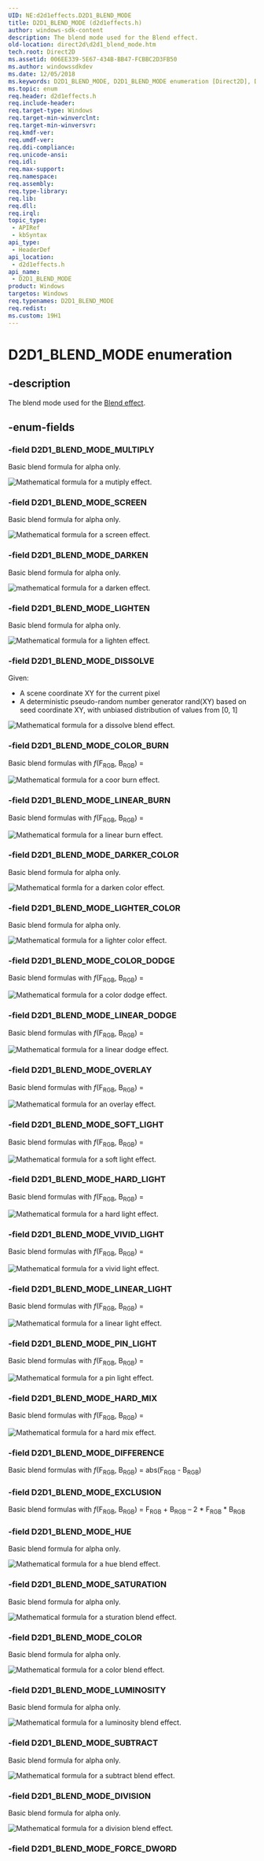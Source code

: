 ```yaml
---
UID: NE:d2d1effects.D2D1_BLEND_MODE
title: D2D1_BLEND_MODE (d2d1effects.h)
author: windows-sdk-content
description: The blend mode used for the Blend effect.
old-location: direct2d\d2d1_blend_mode.htm
tech.root: Direct2D
ms.assetid: 006EE339-5E67-434B-BB47-FCBBC2D3FB50
ms.author: windowssdkdev
ms.date: 12/05/2018
ms.keywords: D2D1_BLEND_MODE, D2D1_BLEND_MODE enumeration [Direct2D], D2D1_BLEND_MODE_COLOR, D2D1_BLEND_MODE_COLOR_BURN, D2D1_BLEND_MODE_COLOR_DODGE, D2D1_BLEND_MODE_DARKEN, D2D1_BLEND_MODE_DARKER_COLOR, D2D1_BLEND_MODE_DIFFERENCE, D2D1_BLEND_MODE_DISSOLVE, D2D1_BLEND_MODE_DIVISION, D2D1_BLEND_MODE_EXCLUSION, D2D1_BLEND_MODE_HARD_LIGHT, D2D1_BLEND_MODE_HARD_MIX, D2D1_BLEND_MODE_HUE, D2D1_BLEND_MODE_LIGHTEN, D2D1_BLEND_MODE_LIGHTER_COLOR, D2D1_BLEND_MODE_LINEAR_BURN, D2D1_BLEND_MODE_LINEAR_DODGE, D2D1_BLEND_MODE_LINEAR_LIGHT, D2D1_BLEND_MODE_LUMINOSITY, D2D1_BLEND_MODE_MULTIPLY, D2D1_BLEND_MODE_OVERLAY, D2D1_BLEND_MODE_PIN_LIGHT, D2D1_BLEND_MODE_SATURATION, D2D1_BLEND_MODE_SCREEN, D2D1_BLEND_MODE_SOFT_LIGHT, D2D1_BLEND_MODE_SUBTRACT, D2D1_BLEND_MODE_VIVID_LIGHT, d2d1effects/D2D1_BLEND_MODE, d2d1effects/D2D1_BLEND_MODE_COLOR, d2d1effects/D2D1_BLEND_MODE_COLOR_BURN, d2d1effects/D2D1_BLEND_MODE_COLOR_DODGE, d2d1effects/D2D1_BLEND_MODE_DARKEN, d2d1effects/D2D1_BLEND_MODE_DARKER_COLOR, d2d1effects/D2D1_BLEND_MODE_DIFFERENCE, d2d1effects/D2D1_BLEND_MODE_DISSOLVE, d2d1effects/D2D1_BLEND_MODE_DIVISION, d2d1effects/D2D1_BLEND_MODE_EXCLUSION, d2d1effects/D2D1_BLEND_MODE_HARD_LIGHT, d2d1effects/D2D1_BLEND_MODE_HARD_MIX, d2d1effects/D2D1_BLEND_MODE_HUE, d2d1effects/D2D1_BLEND_MODE_LIGHTEN, d2d1effects/D2D1_BLEND_MODE_LIGHTER_COLOR, d2d1effects/D2D1_BLEND_MODE_LINEAR_BURN, d2d1effects/D2D1_BLEND_MODE_LINEAR_DODGE, d2d1effects/D2D1_BLEND_MODE_LINEAR_LIGHT, d2d1effects/D2D1_BLEND_MODE_LUMINOSITY, d2d1effects/D2D1_BLEND_MODE_MULTIPLY, d2d1effects/D2D1_BLEND_MODE_OVERLAY, d2d1effects/D2D1_BLEND_MODE_PIN_LIGHT, d2d1effects/D2D1_BLEND_MODE_SATURATION, d2d1effects/D2D1_BLEND_MODE_SCREEN, d2d1effects/D2D1_BLEND_MODE_SOFT_LIGHT, d2d1effects/D2D1_BLEND_MODE_SUBTRACT, d2d1effects/D2D1_BLEND_MODE_VIVID_LIGHT, direct2d.d2d1_blend_mode
ms.topic: enum
req.header: d2d1effects.h
req.include-header: 
req.target-type: Windows
req.target-min-winverclnt: 
req.target-min-winversvr: 
req.kmdf-ver: 
req.umdf-ver: 
req.ddi-compliance: 
req.unicode-ansi: 
req.idl: 
req.max-support: 
req.namespace: 
req.assembly: 
req.type-library: 
req.lib: 
req.dll: 
req.irql: 
topic_type:
 - APIRef
 - kbSyntax
api_type:
 - HeaderDef
api_location:
 - d2d1effects.h
api_name:
 - D2D1_BLEND_MODE
product: Windows
targetos: Windows
req.typenames: D2D1_BLEND_MODE
req.redist: 
ms.custom: 19H1
---
```


# D2D1_BLEND_MODE enumeration


## -description


The blend mode used for the <a href="https://msdn.microsoft.com/39D8BAA3-8FF3-4F10-99A0-B26FCA3018AE">Blend effect</a>.


## -enum-fields




### -field D2D1_BLEND_MODE_MULTIPLY

Basic blend formula for alpha only. 

<img alt="Mathematical formula for a mutiply effect." src="./images/blend_mode_multiply_1.png"/>

### -field D2D1_BLEND_MODE_SCREEN

Basic blend formula for alpha only. 

<img alt="Mathematical formula for a screen effect." src="./images/blend_mode_screen_1.png"/>

### -field D2D1_BLEND_MODE_DARKEN

Basic blend formula for alpha only.  

<img alt="mathematical formula for a darken effect." src="./images/blend_mode_darken_1.png"/>

### -field D2D1_BLEND_MODE_LIGHTEN

Basic blend formula for alpha only. 

<img alt="Mathematical formula for a lighten effect." src="./images/blend_mode_lighten_1.png"/>

### -field D2D1_BLEND_MODE_DISSOLVE

Given:
            

<ul>
<li>A scene coordinate XY for the current pixel</li>
<li>A deterministic pseudo-random number generator rand(XY) based on seed coordinate XY, with unbiased distribution of values from [0, 1]</li>
</ul>
<img alt="Mathematical formula for a dissolve blend effect." src="./images/blend_mode_dissolve_1.png"/>


### -field D2D1_BLEND_MODE_COLOR_BURN

Basic blend formulas with <i>f</i>(F<sub>RGB</sub>, B<sub>RGB</sub>) =  

<img alt="Mathematical formula for a coor burn effect." src="./images/blend_mode_colorburn_1.png"/>

### -field D2D1_BLEND_MODE_LINEAR_BURN

Basic blend formulas with <i>f</i>(F<sub>RGB</sub>, B<sub>RGB</sub>) =  

<img alt="Mathematical formula for a linear burn effect." src="./images/blend_mode_linearburn_1.png"/>

### -field D2D1_BLEND_MODE_DARKER_COLOR

Basic blend formula for alpha only. 

<img alt="Mathematical formla for a darken color effect." src="./images/blend_mode_darkencolor_1.png"/>

### -field D2D1_BLEND_MODE_LIGHTER_COLOR

Basic blend formula for alpha only. 

<img alt="Mathematical formula for a lighter color effect." src="./images/blend_mode_lightercolor_1.png"/>

### -field D2D1_BLEND_MODE_COLOR_DODGE

Basic blend formulas with <i>f</i>(F<sub>RGB</sub>, B<sub>RGB</sub>) =  

<img alt="Mathematical formula for a color dodge effect." src="./images/blend_mode_colordodge_1.png"/>

### -field D2D1_BLEND_MODE_LINEAR_DODGE

Basic blend formulas with <i>f</i>(F<sub>RGB</sub>, B<sub>RGB</sub>) = 

<img alt="Mathematical formula for a linear dodge effect." src="./images/blend_mode_lineardodge_1.png"/>

### -field D2D1_BLEND_MODE_OVERLAY

Basic blend formulas with <i>f</i>(F<sub>RGB</sub>, B<sub>RGB</sub>) = 

<img alt="Mathematical formula for an overlay effect." src="./images/blend_mode_overlay_1.png"/>

### -field D2D1_BLEND_MODE_SOFT_LIGHT

Basic blend formulas with <i>f</i>(F<sub>RGB</sub>, B<sub>RGB</sub>) = 

<img alt="Mathematical formula for a soft light effect." src="./images/blend_mode_softlight_1.png"/>

### -field D2D1_BLEND_MODE_HARD_LIGHT

Basic blend formulas with <i>f</i>(F<sub>RGB</sub>, B<sub>RGB</sub>) = 

<img alt="Mathematical formula for a hard light effect." src="./images/blend_mode_hardlight_1.png"/>

### -field D2D1_BLEND_MODE_VIVID_LIGHT

Basic blend formulas with <i>f</i>(F<sub>RGB</sub>, B<sub>RGB</sub>) = 

<img alt="Mathematical formula for a vivid light effect." src="./images/blend_mode_vividlight_1.png"/>

### -field D2D1_BLEND_MODE_LINEAR_LIGHT

Basic blend formulas with <i>f</i>(F<sub>RGB</sub>, B<sub>RGB</sub>) = 

<img alt="Mathematical formula for a linear light effect." src="./images/blend_mode_linearlight_1.png"/>

### -field D2D1_BLEND_MODE_PIN_LIGHT

Basic blend formulas with <i>f</i>(F<sub>RGB</sub>, B<sub>RGB</sub>) = 

<img alt="Mathematical formula for a pin light effect." src="./images/blend_mode_pinlight_1.png"/>

### -field D2D1_BLEND_MODE_HARD_MIX

Basic blend formulas with <i>f</i>(F<sub>RGB</sub>, B<sub>RGB</sub>) = 

<img alt="Mathematical formula for a hard mix effect." src="./images/blend_mode_hardmix_1.png"/>

### -field D2D1_BLEND_MODE_DIFFERENCE

Basic blend formulas with <i>f</i>(F<sub>RGB</sub>, B<sub>RGB</sub>) = abs(F<sub>RGB</sub> - B<sub>RGB</sub>)


### -field D2D1_BLEND_MODE_EXCLUSION

Basic blend formulas with <i>f</i>(F<sub>RGB</sub>, B<sub>RGB</sub>) = F<sub>RGB</sub> + B<sub>RGB</sub> – 2 * F<sub>RGB</sub> * B<sub>RGB</sub>


### -field D2D1_BLEND_MODE_HUE

Basic blend formula for alpha only. 

<img alt="Mathematical formula for a hue blend effect." src="./images/blend_mode_hue_1.png"/>

### -field D2D1_BLEND_MODE_SATURATION

Basic blend formula for alpha only. 

<img alt="Mathematical formula for a sturation blend effect." src="./images/blend_mode_saturation_1.png"/>

### -field D2D1_BLEND_MODE_COLOR

Basic blend formula for alpha only. 

<img alt="Mathematical formula for a color blend effect." src="./images/blend_mode_color_1.png"/>

### -field D2D1_BLEND_MODE_LUMINOSITY

Basic blend formula for alpha only. 

<img alt="Mathematical formula for a luminosity blend effect." src="./images/blend_mode_luminosity_1.png"/>

### -field D2D1_BLEND_MODE_SUBTRACT

Basic blend formula for alpha only. 

<img alt="Mathematical formula for a subtract blend effect." src="./images/blend_mode_subtract_1.png"/>

### -field D2D1_BLEND_MODE_DIVISION

Basic blend formula for alpha only. 

<img alt="Mathematical formula for a division blend effect." src="./images/blend_mode_division_1.png"/>

### -field D2D1_BLEND_MODE_FORCE_DWORD



